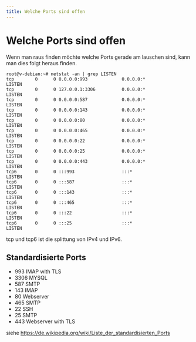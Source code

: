 ```yaml
---
title: Welche Ports sind offen
---
```


# Welche Ports sind offen

Wenn man raus finden möchte welche Ports gerade am lauschen sind, kann
man dies folgt heraus finden.

    root@v-debian:~# netstat -an | grep LISTEN
    tcp        0      0 0.0.0.0:993             0.0.0.0:*               LISTEN
    tcp        0      0 127.0.0.1:3306          0.0.0.0:*               LISTEN
    tcp        0      0 0.0.0.0:587             0.0.0.0:*               LISTEN
    tcp        0      0 0.0.0.0:143             0.0.0.0:*               LISTEN
    tcp        0      0 0.0.0.0:80              0.0.0.0:*               LISTEN
    tcp        0      0 0.0.0.0:465             0.0.0.0:*               LISTEN
    tcp        0      0 0.0.0.0:22              0.0.0.0:*               LISTEN
    tcp        0      0 0.0.0.0:25              0.0.0.0:*               LISTEN
    tcp        0      0 0.0.0.0:443             0.0.0.0:*               LISTEN
    tcp6       0      0 :::993                  :::*                    LISTEN
    tcp6       0      0 :::587                  :::*                    LISTEN
    tcp6       0      0 :::143                  :::*                    LISTEN
    tcp6       0      0 :::465                  :::*                    LISTEN
    tcp6       0      0 :::22                   :::*                    LISTEN
    tcp6       0      0 :::25                   :::*                    LISTEN

tcp und tcp6 ist die splittung von IPv4 und IPv6.

## Standardisierte Ports

-   993 IMAP with TLS
-   3306 MYSQL
-   587 SMTP
-   143 IMAP
-   80 Webserver
-   465 SMTP
-   22 SSH
-   25 SMTP
-   443 Webserver with TLS

siehe <https://de.wikipedia.org/wiki/Liste_der_standardisierten_Ports>
